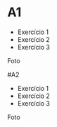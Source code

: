 # A1
- Exercício 1
- Exercício 2
- Exercício 3

Foto

#A2
- Exercício 1
- Exercício 2
- Exercício 3

Foto
